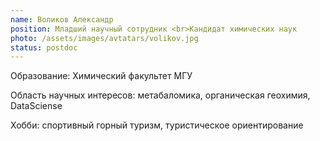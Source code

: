 ```yaml
---
name: Воликов Александр
position: Младший научный сотрудник <br>Кандидат химических наук
photo: /assets/images/avtatars/volikov.jpg
status: postdoc
---
```


Образование: Химический факультет МГУ

Область научных интересов: метабаломика, органическая геохимия, DataSciense

Хобби: спортивный горный туризм, туристическое ориентирование